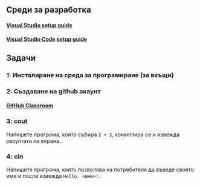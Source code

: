 ## Среди за разработка
#### [Visual Studio setup guide](https://docs.google.com/document/d/12ZNQehlucjbsQTXlHsh_NE5UzBGUIizGTkJ8fG7Y2Sw/edit?tab=t.0)
#### [Visual Studio Code setup guide](https://github.com/18ivan18/IntroductionToProgramming2025/tree/main/week1%20-%20hello%20world/vs%20code%20installation%20guide)

## Задачи
### 1: Инсталиране на среда за програмиране (за вкъщи)
### 2: Създаване на github акаунт
#### [GitHub Classroom]()
### 3: cout
Напишете програма, която събира `2 + 3`, комиплира се и извежда резултата на екрана.

### 4: cin
Напишете програма, която позволява на потребителя да въведе своето име и после извежда `Hello, <име>!`.